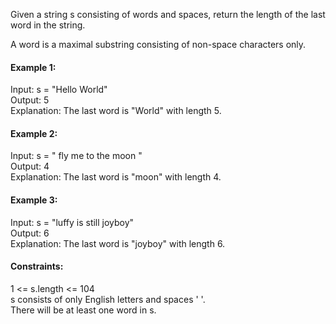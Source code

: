 Given a string s consisting of words and spaces, return the length of the last word in the string.

A word is a maximal substring consisting of non-space characters only.

 

#### Example 1:

Input: s = "Hello World" <br>
Output: 5<br>
Explanation: The last word is "World" with length 5.<br>
#### Example 2:

Input: s = "   fly me   to   the moon  "<br>
Output: 4<br>
Explanation: The last word is "moon" with length 4.<br>
#### Example 3:

Input: s = "luffy is still joyboy"<br>
Output: 6<br>
Explanation: The last word is "joyboy" with length 6.<br>
 

#### Constraints:

1 <= s.length <= 104<br>
s consists of only English letters and spaces ' '.<br>
There will be at least one word in s.<br>
